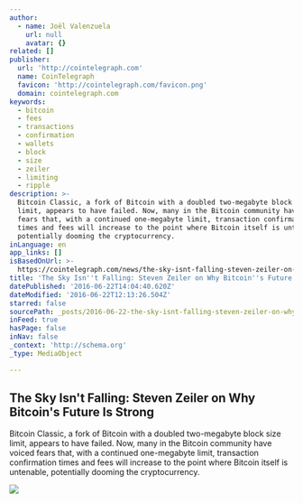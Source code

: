 ```yaml
---
author:
  - name: Joël Valenzuela
    url: null
    avatar: {}
related: []
publisher:
  url: 'http://cointelegraph.com'
  name: CoinTelegraph
  favicon: 'http://cointelegraph.com/favicon.png'
  domain: cointelegraph.com
keywords:
  - bitcoin
  - fees
  - transactions
  - confirmation
  - wallets
  - block
  - size
  - zeiler
  - limiting
  - ripple
description: >-
  Bitcoin Classic, a fork of Bitcoin with a doubled two-megabyte block size
  limit, appears to have failed. Now, many in the Bitcoin community have voiced
  fears that, with a continued one-megabyte limit, transaction confirmation
  times and fees will increase to the point where Bitcoin itself is untenable,
  potentially dooming the cryptocurrency.
inLanguage: en
app_links: []
isBasedOnUrl: >-
  https://cointelegraph.com/news/the-sky-isnt-falling-steven-zeiler-on-why-bitcoins-future-is-strong
title: 'The Sky Isn''t Falling: Steven Zeiler on Why Bitcoin''s Future Is Strong'
datePublished: '2016-06-22T14:04:40.620Z'
dateModified: '2016-06-22T12:13:26.504Z'
starred: false
sourcePath: _posts/2016-06-22-the-sky-isnt-falling-steven-zeiler-on-why-bitcoins-future.md
inFeed: true
hasPage: false
inNav: false
_context: 'http://schema.org'
_type: MediaObject

---
```

<article style=""><h1>The Sky Isn't Falling: Steven Zeiler on Why Bitcoin's Future Is Strong</h1><p>Bitcoin Classic, a fork of Bitcoin with a doubled two-megabyte block size limit, appears to have failed. Now, many in the Bitcoin community have voiced fears that, with a continued one-megabyte limit, transaction confirmation times and fees will increase to the point where Bitcoin itself is untenable, potentially dooming the cryptocurrency.</p><img src="http://cointelegraph.com/images/725_aHR0cDovL2NvaW50ZWxlZ3JhcGguY29tL3N0b3JhZ2UvdXBsb2Fkcy92aWV3LzYwMWU4OGJlOWRjOTYwYWFhZWRjMzE3MDRmNGY0M2YwLnBuZw==.jpg" /></article>